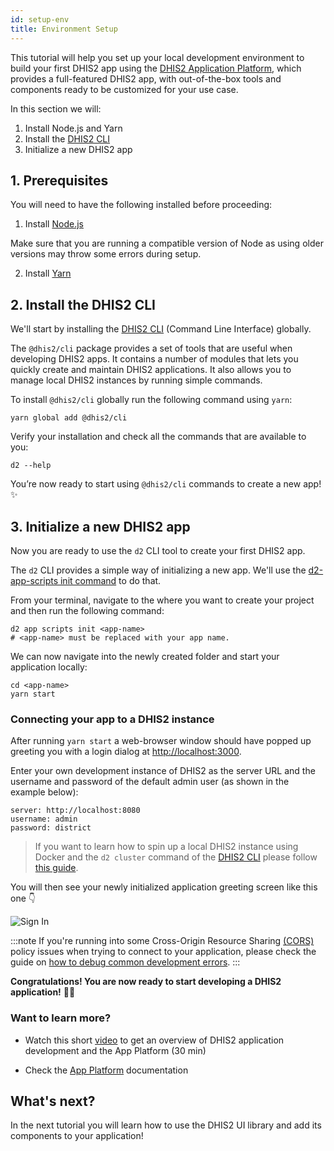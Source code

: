 ```yaml
---
id: setup-env
title: Environment Setup
---
```


This tutorial will help you set up your local development environment to build your first DHIS2 app using the [DHIS2 Application Platform](/docs/app-platform/getting-started), which provides a full-featured DHIS2 app, with out-of-the-box tools and components ready to be customized for your use case.

In this section we will:

1. Install Node.js and Yarn
2. Install the [DHIS2 CLI](/docs/cli)
3. Initialize a new DHIS2 app

## 1. Prerequisites

You will need to have the following installed before proceeding:

1. Install [Node.js](https://nodejs.org/en/download/)

Make sure that you are running a compatible version of Node as using older versions may throw some errors during setup.

2. Install [Yarn](https://yarnpkg.com/getting-started/install)

## 2. Install the DHIS2 CLI

We'll start by installing the [DHIS2 CLI](/docs/cli) (Command Line Interface) globally.

The `@dhis2/cli` package provides a set of tools that are useful when developing DHIS2 apps. It contains a number of modules that lets you quickly create and maintain DHIS2 applications. It also allows you to manage local DHIS2 instances by running simple commands.

To install `@dhis2/cli` globally run the following command using `yarn`:

```shell
yarn global add @dhis2/cli
```

Verify your installation and check all the commands that are available to you:

```shell
d2 --help
```

You’re now ready to start using `@dhis2/cli` commands to create a new app! ✨

## 3. Initialize a new DHIS2 app

Now you are ready to use the `d2` CLI tool to create your first DHIS2 app.

The `d2` CLI provides a simple way of initializing a new app. We'll use the [d2-app-scripts init command](/docs/app-platform/scripts/init) to do that.

From your terminal, navigate to the where you want to create your project and then run the following command:

```shell
d2 app scripts init <app-name>
# <app-name> must be replaced with your app name.
```

We can now navigate into the newly created folder and start your application locally:

```shell
cd <app-name>
yarn start
```

### Connecting your app to a DHIS2 instance

After running `yarn start` a web-browser window should have popped up greeting you with a login dialog at [http://localhost:3000](http://localhost:3000).

Enter your own development instance of DHIS2 as the server URL and the username and password of the default admin user (as shown in the example below):

```
server: http://localhost:8080
username: admin
password: district
```

> If you want to learn how to spin up a local DHIS2 instance using Docker and the `d2 cluster` command of the [DHIS2 CLI](/docs/cli/cluster) please follow [this guide](/docs/guides/spin-up-local-instance).

You will then see your newly initialized application greeting screen like this one 👇

![Sign In](./assets/sign-in-app.gif)

:::note
If you're running into some Cross-Origin Resource Sharing [(CORS)](https://developer.mozilla.org/en-US/docs/Web/HTTP/CORS) policy issues when trying to connect to your application, please check the guide on [how to debug common development errors](../guides/debug-instance).
:::

**Congratulations! You are now ready to start developing a DHIS2 application!** 👏🏽

### Want to learn more?

-   Watch this short [video](https://youtu.be/WP6ZWbsTz-Q?list=PLo6Seh-066Rze0f3zo-mIRRueKdhw4Vnm) to get an overview of DHIS2 application development and the App Platform (30 min)

-   Check the [App Platform](/docs/app-platform/getting-started) documentation

## What's next?

In the next tutorial you will learn how to use the DHIS2 UI library and add its components to your application!
